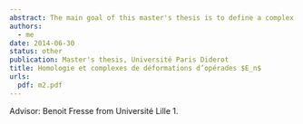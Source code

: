 ```yaml
---
abstract: The main goal of this master's thesis is to define a complex computing the cohomology of Gerstenhaber algebras and associated deformation complexes using the iterated bar construction.
authors:
  - me
date: 2014-06-30
status: other
publication: Master's thesis, Université Paris Diderot
title: Homologie et complexes de déformations d’opérades $E_n$
urls:
  pdf: m2.pdf
---
```


Advisor: Benoit Fresse from Université Lille 1.
